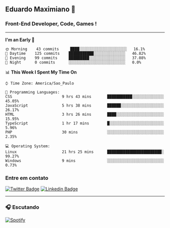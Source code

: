## Eduardo Maximiano 👋

### Front-End Developer, Code, Games !

---

<!--START_SECTION:waka-->
**I'm an Early 🐤** 

```text
🌞 Morning    43 commits     ████░░░░░░░░░░░░░░░░░░░░░   16.1% 
🌆 Daytime    125 commits    ███████████░░░░░░░░░░░░░░   46.82% 
🌃 Evening    99 commits     █████████░░░░░░░░░░░░░░░░   37.08% 
🌙 Night      0 commits      ░░░░░░░░░░░░░░░░░░░░░░░░░   0.0%

```


📊 **This Week I Spent My Time On** 

```text
⌚︎ Time Zone: America/Sao_Paulo

💬 Programming Languages: 
CSS                      9 hrs 43 mins       ███████████░░░░░░░░░░░░░░   45.05% 
JavaScript               5 hrs 38 mins       ██████░░░░░░░░░░░░░░░░░░░   26.17% 
HTML                     3 hrs 26 mins       ████░░░░░░░░░░░░░░░░░░░░░   15.95% 
TypeScript               1 hr 17 mins        █░░░░░░░░░░░░░░░░░░░░░░░░   5.96% 
PHP                      30 mins             ░░░░░░░░░░░░░░░░░░░░░░░░░   2.35%

💻 Operating System: 
Linux                    21 hrs 25 mins      ████████████████████████░   99.27% 
Windows                  9 mins              ░░░░░░░░░░░░░░░░░░░░░░░░░   0.73%

```


<!--END_SECTION:waka-->

### Entre em contato

[![Twitter Badge](https://img.shields.io/badge/-@edmaxi-1ca0f1?style=flat-square&labelColor=1ca0f1&logo=twitter&logoColor=white&link=https://twitter.com/edmaxi)](https://twitter.com/edmaxi)
[![Linkedin Badge](https://img.shields.io/badge/-Eduardo_Maximiano-0077B5?style=flat-square&logo=Linkedin&logoColor=white&link=https://www.linkedin.com/in/maximiano-eduardo)](https://www.linkedin.com/in/maximiano-eduardo)

---

### 🎧 Escutando
[![Spotify](https://novatorem-sandy.vercel.app/api/spotify)](https://open.spotify.com/user/comgigo)
